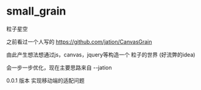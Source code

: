 # small_grain
粒子星空

之前看过一个人写的
https://github.com/jation/CanvasGrain

由此产生想法想通过js，canvas，jquery等构造一个 粒子的世界 (好流弊的idea) 

会一步一步优化，现在主要思路来自 --jation  

0.0.1 版本 实现移动端的适配问题
